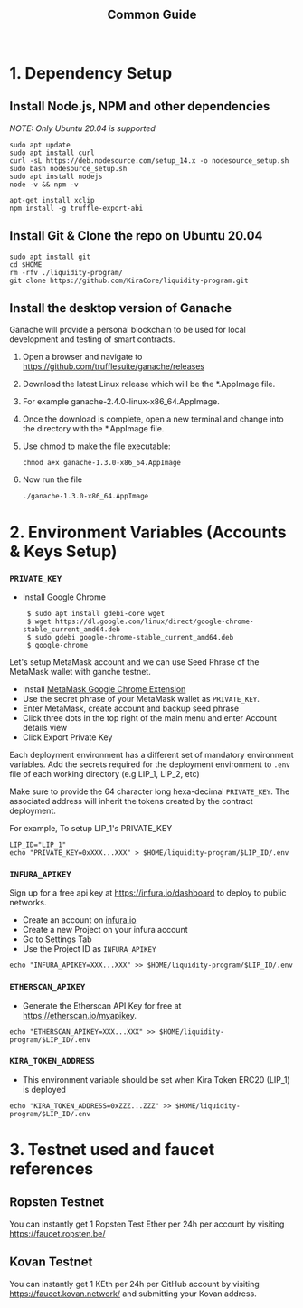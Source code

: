 <div align="center">
  <h2>Common Guide</h2>
  <br/>  
</div>

# 1. Dependency Setup

## Install Node.js, NPM and other dependencies

_NOTE: Only Ubuntu 20.04 is supported_

```
sudo apt update
sudo apt install curl
curl -sL https://deb.nodesource.com/setup_14.x -o nodesource_setup.sh
sudo bash nodesource_setup.sh
sudo apt install nodejs
node -v && npm -v

apt-get install xclip
npm install -g truffle-export-abi
```

## Install Git & Clone the repo on Ubuntu 20.04

```
sudo apt install git
cd $HOME
rm -rfv ./liquidity-program/
git clone https://github.com/KiraCore/liquidity-program.git
```

## Install the desktop version of Ganache

Ganache will provide a personal blockchain to be used for local development and testing of smart contracts.

1.  Open a browser and navigate to https://github.com/trufflesuite/ganache/releases

2.  Download the latest Linux release which will be the \*.AppImage file.

3.  For example ganache-2.4.0-linux-x86_64.AppImage.

4.  Once the download is complete, open a new terminal and change into the directory with the \*.AppImage file.

5.  Use chmod to make the file executable:
    ```
    chmod a+x ganache-1.3.0-x86_64.AppImage
    ```
6.  Now run the file
    ```
    ./ganache-1.3.0-x86_64.AppImage
    ```

# 2. Environment Variables (Accounts & Keys Setup)

### `PRIVATE_KEY`

- Install Google Chrome
  ```
   $ sudo apt install gdebi-core wget
   $ wget https://dl.google.com/linux/direct/google-chrome-stable_current_amd64.deb
   $ sudo gdebi google-chrome-stable_current_amd64.deb
   $ google-chrome
  ```

Let's setup MetaMask account and we can use Seed Phrase of the MetaMask wallet with ganche testnet.

- Install [MetaMask Google Chrome Extension](https://chrome.google.com/webstore/detail/metamask/nkbihfbeogaeaoehlefnkodbefgpgknn)
- Use the secret phrase of your MetaMask wallet as `PRIVATE_KEY`.
- Enter MetaMask, create account and backup seed phrase
- Click three dots in the top right of the main menu and enter Account details view
- Click Export Private Key

Each deployment environment has a different set of mandatory environment variables. Add the secrets required for the deployment environment to `.env` file of each working directory (e.g LIP_1, LIP_2, etc)

Make sure to provide the 64 character long hexa-decimal `PRIVATE_KEY`. The associated address will inherit the tokens created by the contract deployment.

For example, To setup LIP_1's PRIVATE_KEY

```
LIP_ID="LIP_1"
echo "PRIVATE_KEY=0xXXX...XXX" > $HOME/liquidity-program/$LIP_ID/.env
```

### `INFURA_APIKEY`

Sign up for a free api key at https://infura.io/dashboard to deploy to public networks.

- Create an account on [infura.io](https://infura.io)
- Create a new Project on your infura account
- Go to Settings Tab
- Use the Project ID as `INFURA_APIKEY`

```
echo "INFURA_APIKEY=XXX...XXX" >> $HOME/liquidity-program/$LIP_ID/.env
```

### `ETHERSCAN_APIKEY`

- Generate the Etherscan API Key for free at https://etherscan.io/myapikey.

```
echo "ETHERSCAN_APIKEY=XXX...XXX" >> $HOME/liquidity-program/$LIP_ID/.env
```

### `KIRA_TOKEN_ADDRESS`

- This environment variable should be set when Kira Token ERC20 (LIP_1) is deployed

```
echo "KIRA_TOKEN_ADDRESS=0xZZZ...ZZZ" >> $HOME/liquidity-program/$LIP_ID/.env
```

# 3. Testnet used and faucet references

## Ropsten Testnet

You can instantly get 1 Ropsten Test Ether per 24h per account by visiting https://faucet.ropsten.be/

## Kovan Testnet

You can instantly get 1 KEth per 24h per GitHub account by visiting https://faucet.kovan.network/ and submitting your Kovan address.
